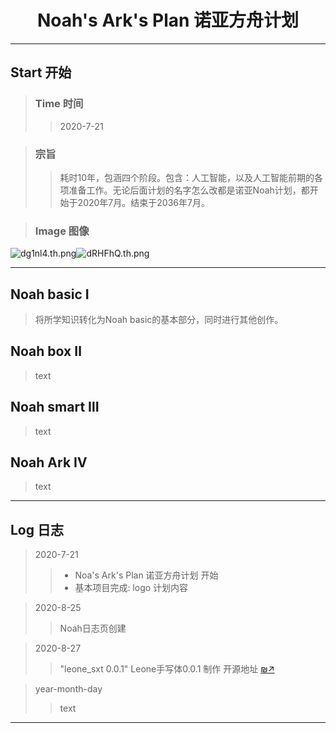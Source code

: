 # <center>Noah's Ark's Plan 诺亚方舟计划</center>
---
## Start 开始
> ### Time 时间
  >> 2020-7-21
  
> ### 宗旨
  >> 耗时10年，包涵四个阶段。包含：人工智能，以及人工智能前期的各项准备工作。无论后面计划的名字怎么改都是诺亚Noah计划，都开始于2020年7月。结束于2036年7月。

> ### Image 图像
  ![dg1nl4.th.png](https://s1.ax1x.com/2020/08/25/dg1nl4.th.png)![dRHFhQ.th.png](https://s1.ax1x.com/2020/08/26/dRHFhQ.th.png)

---
## Noah basic Ⅰ 
> 将所学知识转化为Noah basic的基本部分，同时进行其他创作。

## Noah box Ⅱ
> text

## Noah smart Ⅲ
> text

## Noah Ark Ⅳ
> text

---
## Log 日志
> 2020-7-21
>> - Noa's Ark's Plan 诺亚方舟计划 开始 
>> - 基本项目完成: logo 计划内容

> 2020-8-25
>> Noah日志页创建

> 2020-8-27
>> "leone_sxt 0.0.1" Leone手写体0.0.1 制作
>> 开源地址 [₪↗](https://github.com/noahlog/noahlog.github.io/tree/master/ttf)

> year-month-day
>> text

---
